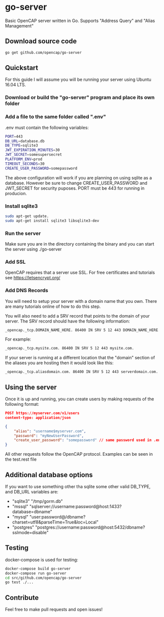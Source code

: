 # go-server

Basic OpenCAP server written in Go. Supports "Address Query" and "Alias Management"

## Download source code

```bash
go get github.com/opencap/go-server
```

## Quickstart

For this guide I will assume you will be running your server using Ubuntu 16.04 LTS.

### Download or build the "go-server" program and place its own folder

### Add a file to the same folder called ".env"

.env must contain the following variables:

```bash
PORT=443
DB_URL=database.db
DB_TYPE=sqlite3
JWT_EXPIRATION_MINUTES=30
JWT_SECRET=somesupersecret
PLATFORM_ENV=prod
TIMEOUT_SECONDS=30
CREATE_USER_PASSWORD=somepassword
```

The above configuration will work if you are planning on using sqlite as a database. However be sure to change CREATE_USER_PASSWORD and JWT_SECRET for security puposes. PORT must be 443 for running in producion.

### Install sqlite3

```bash
sudo apt-get update.
sudo apt-get install sqlite3 libsqlite3-dev
```

### Run the server

Make sure you are in the directory containing the binary and you can start the server using ./go-server

### Add SSL

OpenCAP requires that a server use SSL. For free certificates and tutorials see https://letsencrypt.org/

### Add DNS Records

You will need to setup your server with a domain name that you own. There are many tutorials online of how to do this step.

You will also need to add a SRV record that points to the domain of your server. The SRV record should have the following information:

```bash
_opencap._tcp.DOMAIN_NAME_HERE. 86400 IN SRV 5 12 443 DOMAIN_NAME_HERE.
```

For example:

```bash
_opencap._tcp.mysite.com. 86400 IN SRV 5 12 443 mysite.com.
```

If your server is running at a different location that the "domain" section of the aliases you are hosting then it would look like this:

```bash
_opencap._tcp.aliasdomain.com. 86400 IN SRV 5 12 443 serverdomain.com.
```

## Using the server

Once it is up and running, you can create users by making requests of the following format:

```json
POST https://myserver.com/v1/users
content-type: application/json

{
    "alias": "username$myserver.com",
    "password": "myNewUserPassword",
    "create_user_password": "somepassword" // same password used in .env file
}
```

All other requests follow the OpenCAP protocol. Examples can be seen in the test.rest file

## Additional database options

If you want to use something other tha sqlite some other valid DB_TYPE, and DB_URL variables are:

- "sqlite3" "/tmp/gorm.db"
- "mssql" "sqlserver://username:password@host:1433?database=dbname"
- "mysql" "user:password@/dbname?charset=utf8&parseTime=True&loc=Local"
- "postgres" "postgres://username:password@host:5432/dbname?sslmode=disable"

## Testing

docker-compose is used for testing:

```bash
docker-compose build go-server
docker-compose run go-server
cd src/github.com/opencap/go-server
go test ./...
```

## Contribute

Feel free to make pull requests and open issues!
